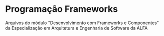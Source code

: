 # Programação Frameworks
Arquivos do módulo "Desenvolvimento com Frameworks e Componentes" da Especialização em Arquitetura e Engenharia de Software da ALFA
